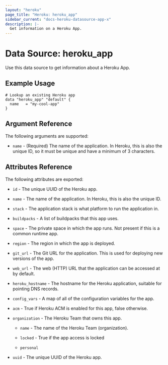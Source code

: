 ```yaml
---
layout: "heroku"
page_title: "Heroku: heroku_app"
sidebar_current: "docs-heroku-datasource-app-x"
description: |-
  Get information on a Heroku App.
---
```


# Data Source: heroku_app

Use this data source to get information about a Heroku App.

## Example Usage

```hcl
# Lookup an existing Heroku app
data "heroku_app" "default" {
  name   = "my-cool-app"
}
```

## Argument Reference

The following arguments are supported:

* `name` - (Required) The name of the application. In Heroku, this is also the
   unique ID, so it must be unique and have a minimum of 3 characters.

## Attributes Reference

The following attributes are exported:

* `id` - The unique UUID of the Heroku app.

* `name` - The name of the application. In Heroku, this is also the
   unique ID.

* `stack` - The application stack is what platform to run the application
   in.

* `buildpacks` - A list of buildpacks that this app uses.

* `space` - The private space in which the app runs. Not present if this is a common runtime app.

* `region` - The region in which the app is deployed.

* `git_url` - The Git URL for the application. This is used for
   deploying new versions of the app.

* `web_url` - The web (HTTP) URL that the application can be accessed
   at by default.

* `heroku_hostname` - The hostname for the Heroku application, suitable
   for pointing DNS records.

* `config_vars` - A map of all of the configuration variables for the app.

* `acm` - True if Heroku ACM is enabled for this app, false otherwise.

* `organization` - The Heroku Team that owns this app. 

  * `name` - The name of the Heroku Team (organization).

  * `locked` - True if the app access is locked

  * `personal`

* `uuid` - The unique UUID of the Heroku app.